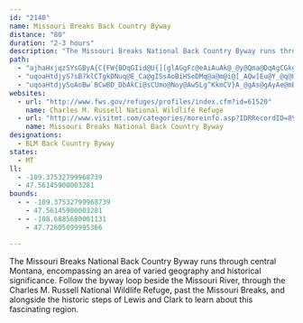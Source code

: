 ```yaml
---
id: "2140"
name: Missouri Breaks Back Country Byway
distance: "80"
duration: "2-3 hours"
description: "The Missouri Breaks National Back Country Byway runs through central Montana, encompassing an area of varied geography and historical importance."
path:
  - "ajhaHxjqzSYsGByA{C{FW{BDqGIid@U{][glAGgFc@eAiAuAk@_@y@Qma@DqAgCGkgDFwT?q~@SyCYq@eAs@k@EwqAFaAoAOe@Gq@Rq~BNwfEBidCCy_Au@_Ao@_@_KE_eAJeAGw@eAQc@S}A?q`G"
  - "uqoaHtdjyS?sB?klCTgkDNuq@E_Ca@gISsAoBiHSeDMq@a@m@i@[_AQw]Eu@Y_@q@UaAAebCi@oAuQyYq@_BKs@_@oJc@yDuOq~@y@eFCy@AsA`A}XEcOLyCjBwVHgD?mEKuFSeBoCaPIsBHwNg@{z@E}PH_BTyApDsOX{AtFmg@l@mEj@_CfA_CbG{KnMuNbAcB~@}CRsANaEHsECmBM_EiAwSFmDPqB|@mEfAmB`A_AlA[nA?~PnA|BBj@MlAq@lE_Gv@uAj@_CTmB|AsPNaCB{GOsSwC}v@CsBBgA`@yBbPgh@h@mCOmFs@iMEyCDsAh@_F`D{QJ_TCsVH}FzKysAfFim@RgF]yEe@mBw@mBeA_B_T{VcDcEm@kA[sAKwAWwTIgAKk@}@eCoCaEqAu@eB]o@YUSg@y@Y_AoIsf@GgEH{RNeBrCeWHmDNiUYgE}Ioo@SqB?yCXcCr@kDzMsk@b@aCJsBEgCSyBgFo]_@sD{Bq}@OcDSmBc@iBy@yAo@u@mCkBy@_ASg@Qk@OsAC}KKoAYmAwC{Gg@k@}As@y@y@c@_AYaAKgBDeAhCaON_BGaC}@aJm@gD_@w@iAgAiAa@iHHqDY_QaEoAs@}@gAc@}@a@gBCkBFoDGmAe@kCmA{De@}@cAoAmIkJmAmCe@{BGmACqA@mB|D}_@JyAH_DKoBs@mEOgKSmAyAyDOy@?eC^aEGqAy@uDCkADmA?_DMoDKq@e@aB_AyB}BmEm@qAa@yAS{B_@sH?q@^cEE_BOg@sBkEoB_CSaA?k@^_E?mA?uAi@{LIyEP_Bj@aCnBsE\\kAVmBLqCA{BaAsGOyB?wHK_DOcBSi@]c@kAm@sDu@gC[{Aa@}@{@yEeGwCkBy@s@sCaDk@kA]mAk@iFg@wCUuGmB{OSs@[g@mCqBiAmBaGgLUk@i@aCKeASaGe@uCIkB\\eDz@}ED}B[mBm@uBiB_EmGaKcFaF}AyBsEsFSc@_@}AI_CReKHmBbBuKjAsFb@iCHqAJaHHw@b@gBJu@OyESgOB{A`AsKj@gFd@aKl@yDJuACq@Ge@Qe@SY]QoAH}@SiA}@[s@Gs@HkAvAgD^eBp@gHAuAO_ASe@OM}@@UGU]Ug@sAsGUeCi@oCIsADg@vDaSz@oI|A_GXkBh@eAjBaAf@e@t@oB`EaW~AoHx@{G^kA^kBBmAIkAC}CXyEFgBCwAK_ATsDAyBLuBBqD^cDD}A|@oEPeGRyB~AiHA}BP{Fh@oBAu@ScAu@kD@eDDcA|CeOjBiFVeB|ByH`DyX~BoQTeC"
  - "uqoaHtdjySoAoBw`BCwBD_DbAkCi@sCUmo@Noy@AwSLg^KkmCV}A_@gAs@gAyAe@mBe@_DIeB?wOmFFcMMs_ATcMAoYJcRf@iCSae@}TkAqAiBaCcBuCcE_JaFoLsFaJsA_Di@yAm@gDeAaIWeAm@mAeAqAqAy@uAY}CMsA_@oAmAy@cBc@aB?g|DHoxAEyzBOsCwh@yfB}BiEo@s@}DcC_BuAaAmA{A{DiBsIk@oBqByJ_CuN}@iEy@oBa@s@gAgAa\\wVi@s@e@cBIgAEmBCuVB}x@IcGuB_Mw@wHQqIMiH@oPJgCdB}QxAsKNwBDkQC{MaAoRcA{O_@oI?aADk@Hk@`@gApCsLbDaJhAaAbEkChCgClA{E|DcXlBeGdAaB~IaFbBqAlAuAzAeDJqAR}Kt@mI^mH?yDaAyEMmF~@gErC}HrAyChB{HX]E_ATaD|AcMxDaTFaKkC{Hx@iN~@qDpEuJxA}DjByJjCyKd@sDB}Bd@yADqD^aEhAuIbBuJh@eHHqC?sAe@oENaAj@gHa@eDI_DKsACmATsDB_BIgC?sFSgFSmAa@iAi@iCi@wCy@cIYmFc@iSKqASg@k@e@i@{@YkAK_FC}H[_C@eAEyHi@}H?sAGsBWyAq@kBg@q@y@PiADm@SiAkAeBuDs@q@cAa@k@}@u@{Ca@m@o@]sB?_@Y_@yAK{APqEByDNeAZu@b@YrBEn@aBhBsClCeIbBgKh@{Fh@iQpBeXf@gIy@}CgAuHCgE`AmBlCaBvEsErAcAtBYvBaAhAq@hBsHx@}AxBsBNcAZgAhHiOx@sAJq@DmANwAV{@p@mAXcAx@aDh@iDNc@rA{A~BwH"
websites:
  - url: "http://www.fws.gov/refuges/profiles/index.cfm?id=61520"
    name: Charles M. Russell National Wildlife Refuge
  - url: "http://www.visitmt.com/categories/moreinfo.asp?IDRRecordID=891&siteid=1"
    name: Missouri Breaks National Back Country Byway
designations:
  - BLM Back Country Byway
states:
  - MT
ll:
  - -109.37532799968739
  - 47.56145900003281
bounds:
  - - -109.37532799968739
    - 47.56145900003281
  - - -108.6885680001131
    - 47.72605099995366

---
```


The Missouri Breaks National Back Country Byway runs through central Montana, encompassing an area of varied geography and historical significance. Follow the byway loop beside the Missouri River, through the Charles M. Russell National Wildlife Refuge, past the Missouri Breaks, and alongside the historic steps of Lewis and Clark to learn about this fascinating region.
